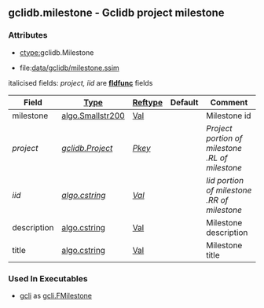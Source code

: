 ## gclidb.milestone - Gclidb project milestone


### Attributes
<a href="#attributes"></a>
<!-- dev.mdmark  mdmark:MDSECTION  state:BEG_AUTO  param:Attributes -->
* [ctype:](/txt/ssimdb/dmmeta/ctype.md)gclidb.Milestone

* file:[data/gclidb/milestone.ssim](/data/gclidb/milestone.ssim)

italicised fields: *project, iid* are [**fldfunc**](/txt/ssim.md#fldfunc) fields

|Field|[Type](/txt/ssimdb/dmmeta/ctype.md)|[Reftype](/txt/ssimdb/dmmeta/reftype.md)|Default|Comment|
|---|---|---|---|---|
|milestone|[algo.Smallstr200](/txt/protocol/algo/README.md#algo-smallstr200)|[Val](/txt/exe/amc/reftypes.md#val)||Milestone id|
|*project*|*[gclidb.Project](/txt/ssimdb/gclidb/project.md)*|*[Pkey](/txt/exe/amc/reftypes.md#pkey)*||*Project portion of milestone<br>.RL of milestone*|
|*iid*|*[algo.cstring](/txt/protocol/algo/cstring.md)*|*[Val](/txt/exe/amc/reftypes.md#val)*||*Iid portion of milestone<br>.RR of milestone*|
|description|[algo.cstring](/txt/protocol/algo/cstring.md)|[Val](/txt/exe/amc/reftypes.md#val)||Milestone description|
|title|[algo.cstring](/txt/protocol/algo/cstring.md)|[Val](/txt/exe/amc/reftypes.md#val)||Milestone title|

<!-- dev.mdmark  mdmark:MDSECTION  state:END_AUTO  param:Attributes -->

### Used In Executables
<a href="#used-in-executables"></a>
<!-- dev.mdmark  mdmark:MDSECTION  state:BEG_AUTO  param:ImdbUses -->

* [gcli](/txt/exe/gcli/internals.md) as [gcli.FMilestone](/txt/exe/gcli/internals.md#gcli-fmilestone)

<!-- dev.mdmark  mdmark:MDSECTION  state:END_AUTO  param:ImdbUses -->

